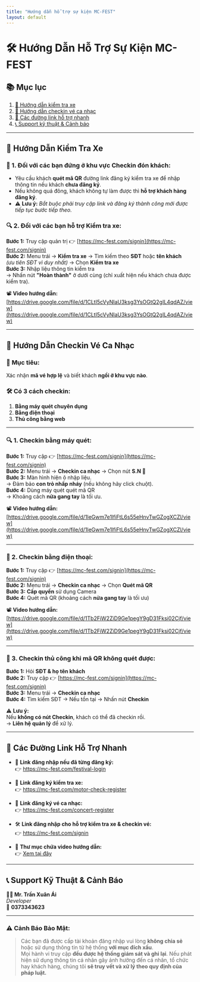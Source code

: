 ```yaml
---
title: "Hướng dẫn hỗ trợ sự kiện MC-FEST"
layout: default
---
```


# 🛠 Hướng Dẫn Hỗ Trợ Sự Kiện MC-FEST

## 📚 Mục lục
1. [🔧 Hướng dẫn kiểm tra xe](#-hướng-dẫn-kiểm-tra-xe)
2. [🎫 Hướng dẫn checkin vé ca nhạc](#-hướng-dẫn-checkin-vé-ca-nhạc)
3. [🔗 Các đường link hỗ trợ nhanh](#-các-đường-link-hỗ-trợ-nhanh)
4. [📞 Support kỹ thuật & Cảnh báo](#-support-kỹ-thuật--cảnh-báo)

---

## 🔧 Hướng Dẫn Kiểm Tra Xe

### 📍 1. Đối với các bạn đứng ở khu vực **Checkin đón khách**:
- Yêu cầu khách **quét mã QR** đường link đăng ký kiểm tra xe để nhập thông tin nếu khách **chưa đăng ký**.
- Nếu không quá đông, khách không tự làm được thì **hỗ trợ khách hàng đăng ký**.
- ⚠️ **Lưu ý:** *Bắt buộc phải truy cập link và đăng ký thành công mới được tiếp tục bước tiếp theo.*

### 🔍 2. Đối với các bạn hỗ trợ **Kiểm tra xe**:
**Bước 1:** Truy cập quản trị 👉 [https://mc-fest.com/signin](https://mc-fest.com/signin)  
**Bước 2:** Menu trái → **Kiểm tra xe** → Tìm kiếm theo **SĐT** hoặc **tên khách**  
*(ưu tiên SĐT vì duy nhất)* → Chọn **Kiểm tra xe**  
**Bước 3:** Nhập liệu thông tin kiểm tra  
→ Nhấn nút **"Hoàn thành"** ở dưới cùng (chỉ xuất hiện nếu khách chưa được kiểm tra).

📽 **Video hướng dẫn:**  
[https://drive.google.com/file/d/1CLtI5cVyNIaU3ksg3YsOGtQ2gIL4qdAZ/view](https://drive.google.com/file/d/1CLtI5cVyNIaU3ksg3YsOGtQ2gIL4qdAZ/view)

---

## 🎫 Hướng Dẫn Checkin Vé Ca Nhạc

### 🎯 **Mục tiêu:**  
Xác nhận **mã vé hợp lệ** và biết khách **ngồi ở khu vực nào**.

### 🛠 Có 3 cách checkin:
1. **Bằng máy quét chuyên dụng**
2. **Bằng điện thoại**
3. **Thủ công bằng web**

---

### 🔍 1. Checkin bằng **máy quét**:
**Bước 1:** Truy cập 👉 [https://mc-fest.com/signin](https://mc-fest.com/signin)  
**Bước 2:** Menu trái → **Checkin ca nhạc** → Chọn nút **S.N 🔫**  
**Bước 3:** Màn hình hiện ô nhập liệu.  
→ Đảm bảo **con trỏ nhấp nháy** (nếu không hãy click chuột).  
**Bước 4:** Dùng máy quét quét mã QR  
→ Khoảng cách **nửa gang tay** là tối ưu.

📽 **Video hướng dẫn:**  
[https://drive.google.com/file/d/1leGwm7e1lfiFtL6s55eHnvTwGZogXCZl/view](https://drive.google.com/file/d/1leGwm7e1lfiFtL6s55eHnvTwGZogXCZl/view)

---

### 📱 2. Checkin bằng **điện thoại**:
**Bước 1:** Truy cập 👉 [https://mc-fest.com/signin](https://mc-fest.com/signin)  
**Bước 2:** Menu trái → **Checkin ca nhạc** → Chọn **Quét mã QR**  
**Bước 3:** **Cấp quyền** sử dụng Camera  
**Bước 4:** Quét mã QR (khoảng cách **nửa gang tay** là tối ưu)

📽 **Video hướng dẫn:**  
[https://drive.google.com/file/d/1Tb2FiW2ZiD9Ge1pegY9gD31Fksi02Cjf/view](https://drive.google.com/file/d/1Tb2FiW2ZiD9Ge1pegY9gD31Fksi02Cjf/view)

---

### 📝 3. Checkin **thủ công** khi mã QR không quét được:
**Bước 1:** Hỏi **SĐT & họ tên khách**  
**Bước 2:** Truy cập 👉 [https://mc-fest.com/signin](https://mc-fest.com/signin)  
**Bước 3:** Menu trái → **Checkin ca nhạc**  
**Bước 4:** Tìm kiếm SĐT → Nếu tồn tại → Nhấn nút **Checkin**

⚠️ **Lưu ý:**  
Nếu **không có nút Checkin**, khách có thể đã checkin rồi.  
→ **Liên hệ quản lý** để xử lý.

---

## 🔗 Các Đường Link Hỗ Trợ Nhanh

- 🔐 **Link đăng nhập nếu đã từng đăng ký:**  
  👉 https://mc-fest.com/festival-login

- 🛵 **Link đăng ký kiểm tra xe:**  
  👉 https://mc-fest.com/motor-check-register

- 🎫 **Link đăng ký vé ca nhạc:**  
  👉 https://mc-fest.com/concert-register

- 🛠 **Link đăng nhập cho hỗ trợ kiểm tra xe & checkin vé:**  
  👉 https://mc-fest.com/signin

- 🎥 **Thư mục chứa video hướng dẫn:**  
  👉 [Xem tại đây](https://drive.google.com/drive/folders/1tVKL-DvemB7RZQBk0iNh2FzU9JiEksq8?usp=drive_link)

---

## 📞 Support Kỹ Thuật & Cảnh Báo

**👨‍💻 Mr. Trần Xuân Ái**  
_Developer_  
📱 **0373343623**

---

### ⚠️ **Cảnh Báo Bảo Mật**:
> Các bạn đã được cấp tài khoản đăng nhập vui lòng **không chia sẻ** hoặc sử dụng thông tin từ hệ thống **với mục đích xấu**.  
> Mọi hành vi truy cập **đều được hệ thống giám sát và ghi lại**. Nếu phát hiện sử dụng thông tin cá nhân gây ảnh hưởng đến cá nhân, tổ chức hay khách hàng, chúng tôi **sẽ truy vết và xử lý theo quy định của pháp luật.**
